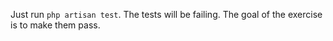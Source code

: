Just run `php artisan test`. The tests will be failing. The goal of the exercise is to make them pass.
